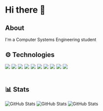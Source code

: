 # Hi there 👋

## About

I'm a Computer Systems Engineering student

## ⚙️ Technologies

<div style="width: 40px; height: 40px; display: flex; gap: 5px;">
<img src="https://cdn.jsdelivr.net/gh/devicons/devicon@latest/icons/lua/lua-original.svg" />
<img src="https://cdn.jsdelivr.net/gh/devicons/devicon@latest/icons/cplusplus/cplusplus-original.svg"/>
<img src="https://cdn.jsdelivr.net/gh/devicons/devicon@latest/icons/javascript/javascript-plain.svg"/>
<img src="https://cdn.jsdelivr.net/gh/devicons/devicon@latest/icons/typescript/typescript-plain.svg"/>
<img src="https://cdn.jsdelivr.net/gh/devicons/devicon@latest/icons/python/python-original.svg"/>
<img src="https://cdn.jsdelivr.net/gh/devicons/devicon@latest/icons/java/java-original.svg"/>
<img src="https://cdn.jsdelivr.net/gh/devicons/devicon@latest/icons/antdesign/antdesign-original.svg"/>
<img src="https://cdn.jsdelivr.net/gh/devicons/devicon@latest/icons/docker/docker-original.svg"/>
<img src="https://cdn.jsdelivr.net/gh/devicons/devicon@latest/icons/nodejs/nodejs-original-wordmark.svg" />
<img src="https://cdn.jsdelivr.net/gh/devicons/devicon@latest/icons/react/react-original.svg" />
</div>

## 📊 Stats

![GitHub Stats](https://github-readme-stats.vercel.app/api/top-langs/?username=JoseGarciaS&theme=blueberry&show_icons=true&hide_border=true&layout=compact&card_width=500)
![GitHub Stats](https://github-readme-streak-stats.herokuapp.com/?user=JoseGarciaS&theme=blueberry&hide_border=true&card_width=500)
![GitHub Stats](https://github-readme-stats.vercel.app/api?username=JoseGarciaS&theme=blueberry&show_icons=true&hide_border=true&count_private=true&hide_title=true&card_width=500&rank_icon=github)
